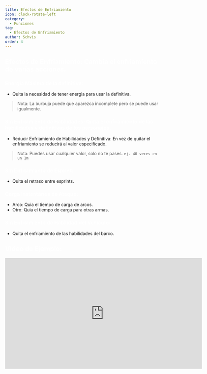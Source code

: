 ```yaml
---
title: Efectos de Enfriamiento
icon: clock-rotate-left
category:
  - Funciones
tag:
  - Efectos de Enfriamiento
author: Schvis
order: 4
---
```


## <span style='color:white;'>Efectos de Enfriamiento: Cambia el enfriamiento de varias acciones.</span>
### <span style='color:white;'>Energia Máxima de la definitiva:</span>
- Quita la necesidad de tener energia para usar la definitiva.
> Nota: La burbuja puede que aparezca incomplete pero se puede usar igualmente.
### <span style='color:white;'>Sin Enfriamiento de Habilidades: Quita el enfriamiento de las habilidades y definitivas de los personajes.</span>
- Reducir Enfriamiento de Habilidades y Definitiva: En vez de quitar el enfriamiento se reducirá al valor especificado.
> Nota: Puedes usar cualquier valor, solo no te pases. `ej. 40 veces en un 1m`
### <span style='color:white;'>Sin Enfriamiento de Esprint:</span>
- Quita el retraso entre esprints.
### <span style='color:white;'>Carga Instantánea de Ataque:</span>
- Arco: Quia el tiempo de carga de arcos.
- Otro: Quia el tiempo de carga para otras armas.
### <span style='color:white;'>Sin Enfriamiento de Habilidad del Vehículo:</span>
- Quita el enfriamiento de las habilidades del barco.

## <span style='color:white;'>Video de Ejemplo:</span>

<iframe width="640" height="360" src="https://www.youtube.com/embed/qv5ykSL3Ojw?list=PL5eI1Tb64p56g27qfYk7VuFTz4FK6YrKa" title="Korepi - Cooldown Effects" frameborder="0" allow="accelerometer; autoplay; clipboard-write; encrypted-media; gyroscope; picture-in-picture; web-share" allowfullscreen></iframe>